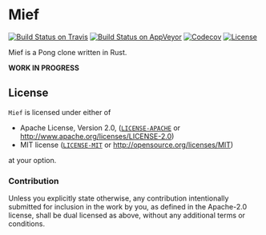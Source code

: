 # Mief

[![Build Status on Travis](https://travis-ci.org/BMeu/Mief.svg?branch=master)](https://travis-ci.org/BMeu/Fine-Grained)
[![Build Status on AppVeyor](https://ci.appveyor.com/api/projects/status/xxukbycd0en6kvr8?svg=true)](https://ci.appveyor.com/project/BMeu/mief)
[![Codecov](https://codecov.io/gh/BMeu/Mief/branch/master/graph/badge.svg)](https://codecov.io/gh/BMeu/Mief)
[![License](https://img.shields.io/github/license/BMeu/Mief.svg)](README.md)

Mief is a Pong clone written in Rust.

**WORK IN PROGRESS**

## License

`Mief` is licensed under either of

 * Apache License, Version 2.0, ([`LICENSE-APACHE`](LICENSE-APACHE) or http://www.apache.org/licenses/LICENSE-2.0)
 * MIT license ([`LICENSE-MIT`](LICENSE-MIT) or http://opensource.org/licenses/MIT)

at your option.

### Contribution

Unless you explicitly state otherwise, any contribution intentionally submitted
for inclusion in the work by you, as defined in the Apache-2.0 license, shall be dual licensed as above, without any
additional terms or conditions.
